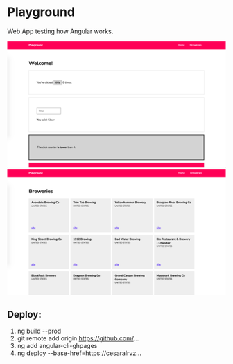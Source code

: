 # Playground

Web App testing how Angular works.

![Screenshot1](https://github.com/cesaralvrz/AngularPlayground/blob/main/SS/ss1.png)
![Screenshot2](https://github.com/cesaralvrz/AngularPlayground/blob/main/SS/ss2.png)

## Deploy:

1. ng build --prod
2. git remote add origin https://github.com/...
3. ng add angular-cli-ghpages
4. ng deploy --base-href=https://cesaralrvz...
